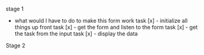 stage 1
- what would I have to do to make this form work
task [x] - initialize all things up front
task [x] - get the form and listen to the form
task [x] - get the task from the input
task [x] - display the data

Stage 2
